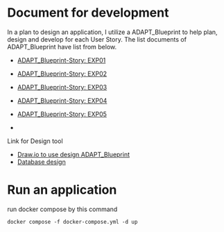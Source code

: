 # Document for development
In a plan to design an application, I utilize a ADAPT_Blueprint to help plan, design and develop for each User Story. The list documents of ADAPT_Blueprint have list from below.
- [ADAPT_Blueprint-Story: EXP01](https://docs.google.com/spreadsheets/d/1lGqWm4vmPQA6RNx4p-ePqvcUsm6bdVc9Jqx57JBaC5E/edit?usp=sharing)
- [ADAPT_Blueprint-Story: EXP02](https://docs.google.com/spreadsheets/d/13kWq4hi7MpGIpn07EG0wXe21NcxQ5QLGPtw86_gAbaU/edit?usp=sharing)
- [ADAPT_Blueprint-Story: EXP03](https://docs.google.com/spreadsheets/d/11KqF4IDHUNbFPJnwv4-whkaP6mCCno2zxoBj7dPEVqs/edit?usp=sharing)
- [ADAPT_Blueprint-Story: EXP04](https://docs.google.com/spreadsheets/d/1YfcHv0pMxYr8OLAZnPo0s0SdFl7A_RITkkI9OmFz9gE/edit?usp=sharing)
- [ADAPT_Blueprint-Story: EXP05](https://docs.google.com/spreadsheets/d/1kIL9EehuXX6O1euEyuTOvfGTi0yMRDwj4HSGhF0pOSk/edit?usp=sharing)

- <br>
Link for Design tool
- [Draw.io to use design ADAPT_Blueprint](https://drive.google.com/file/d/1cUecUDhqWGiZegPbAjinW34yCabCkQ28/view?usp=sharing)
- [Database design](https://drawsql.app/teams/hard-code-dev/diagrams/kbtg-post-test-db)

# Run an application
run docker compose by this command
```
docker compose -f docker-compose.yml -d up
```